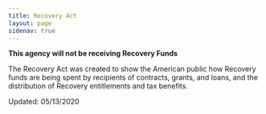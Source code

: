 ```yaml
---
title: Recovery Act
layout: page
sidenav: true
---
```


**This agency will not be receiving Recovery Funds**

The Recovery Act was created to show the American public how Recovery funds are being spent by recipients of contracts, grants, and loans, and the distribution of Recovery entitlements and tax benefits.

Updated: 05/13/2020
